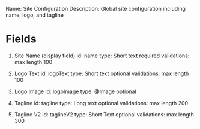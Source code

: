 Name: Site Configuration
Description: Global site configuration including name, logo, and tagline

# Fields

1. Site Name (display field)
   id: name
   type: Short text
   required
   validations: max length 100

2. Logo Text
   id: logoText
   type: Short text
   optional
   validations: max length 100

3. Logo Image
   id: logoImage
   type: @Image
   optional

4. Tagline
   id: tagline
   type: Long text
   optional
   validations: max length 200

5. Tagline V2
   id: taglineV2
   type: Short Text
   optional
   validations: max length 300
